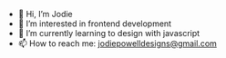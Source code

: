- 👋 Hi, I’m Jodie
- 👀 I’m interested in frontend development
- 🌱 I’m currently learning to design with javascript
- 📫 How to reach me: jodiepowelldesigns@gmail.com

<!---
jodiswhitaker/jodiswhitaker is a ✨ special ✨ repository because its `README.md` (this file) appears on your GitHub profile.
You can click the Preview link to take a look at your changes.
--->
